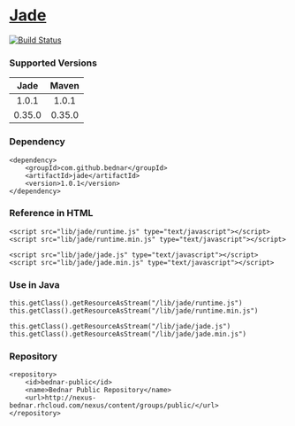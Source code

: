  [Jade](http://jade-lang.com)
====
[![Build Status](https://api.travis-ci.org/bednar/jade.png?branch=master)](https://travis-ci.org/bednar/jade)

### Supported Versions

|   Jade    |   Maven   |
|:---------:|:---------:|
|   1.0.1   |   1.0.1   |
|   0.35.0  |   0.35.0  |


### Dependency

    <dependency>
        <groupId>com.github.bednar</groupId>
        <artifactId>jade</artifactId>
        <version>1.0.1</version>
    </dependency>

### Reference in HTML

    <script src="lib/jade/runtime.js" type="text/javascript"></script>
    <script src="lib/jade/runtime.min.js" type="text/javascript"></script>

    <script src="lib/jade/jade.js" type="text/javascript"></script>
    <script src="lib/jade/jade.min.js" type="text/javascript"></script>

### Use in Java

    this.getClass().getResourceAsStream("/lib/jade/runtime.js")
    this.getClass().getResourceAsStream("/lib/jade/runtime.min.js")

    this.getClass().getResourceAsStream("/lib/jade/jade.js")
    this.getClass().getResourceAsStream("/lib/jade/jade.min.js")

### Repository

    <repository>
        <id>bednar-public</id>
        <name>Bednar Public Repository</name>
        <url>http://nexus-bednar.rhcloud.com/nexus/content/groups/public/</url>
    </repository>
